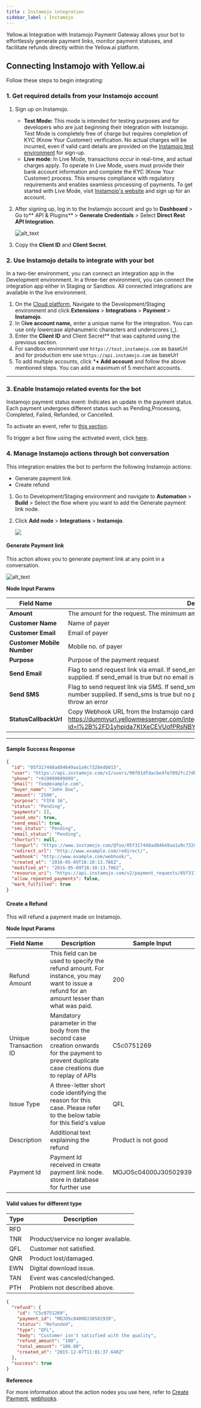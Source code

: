 ```yaml
---
title : Instamojo integration
sidebar_label : Instamojo
---
```



Yellow.ai Integration with Instamojo Payment Gateway allows your bot to effortlessly generate payment links, monitor payment statuses, and facilitate refunds directly within the Yellow.ai platform. 

## Connecting Instamojo with Yellow.ai

Follow these steps to begin integrating:

### 1. Get required details from your Instamojo account


1. Sign up on Instamojo.
    * __Test Mode:__ This mode is intended for testing purposes and for developers who are just beginning their integration with Instamojo. Test Mode is completely free of charge but requires completion of KYC (Know Your Customer) verification. No actual charges will be incurred, even if valid card details are provided on the [Instamojo test environment](https://test.instamojo.com/) for sign-up.
    * __Live mode__: In Live Mode, transactions occur in real-time, and actual charges apply. To operate in Live Mode, users must provide their bank account information and complete the KYC (Know Your Customer) process. This ensures compliance with regulatory requirements and enables seamless processing of payments. To get started with Live Mode, visit [Instamojo's website](https://www.instamojo.com/) and sign up for an account.

2. After signing up, log in to the Instamojo account and go to **Dashboard** > Go to** API & Plugins** > **Generate Credentials** > Select **Direct Rest API Integration**.

   ![alt_text](https://cdn.yellowmessenger.com/QMOhzge5GSgd1665990761659.png "image_tooltip")

3. Copy the **Client ID** and **Client Secret**.

### 2. Use Instamojo details to integrate with your bot
In a two-tier environment, you can connect an integration app in the Development environment. In a three-tier environment, you can connect the integration app either in Staging or Sandbox. All connected integrations are available in the live environment.



1. On the [Cloud platform](https://cloud.yellow.a), Navigate to the Development/Staging environment and click **Extensions** > **Integrations** > **Payment** > **Instamojo**.
2. In G**ive account name,** enter a unique name for the integration. You can use only lowercase alphanumeric characters and underscores (_).
3. Enter the **Client ID** and *C*lient Secret** that was captured using the previous section.
4. For sandbox environment use ```https://test.instamojo.com``` as baseUrl and for production env use ```https://api.instamojo.com``` as baseUrl
3. To add multiple accounts, click ***+ Add account** and follow the above mentioned steps. You can add a maximum of 5 merchant accounts.

----

### 3. Enable Instamojo related events for the bot

Instamojo payment status event: Indicates an update in the payment status. Each payment undergoes different status such as Pending,Processing, Completed, Failed, Refunded, or Cancelled.

To activate an event, refer to [this section](/docs/platform_concepts/appConfiguration/overview#step-3-configure-webhook-url).

To trigger a bot flow using the activated event, click [here](https://docs.yellow.ai/docs/platform_concepts/appConfiguration/overview#step-5-trigger-bot-flows-with-integration-events).


### 4. Manage Instamojo actions through bot conversation

This integration enables the bot to perform the following Instamojo actions:

* Generate payment link
* Create refund

1. Go to Development/Staging environment and navigate to **Automation** > **Build** > Select the flow where you want to add the Generate payment link node.

2. Click **Add node** > **Integrations** > **Instamojo**.

   ![](https://i.imgur.com/NAS0u0k.png)

#### Generate Payment link

This action allows you to generate payment link at any point in a conversation.

   ![alt_text](https://cdn.yellowmessenger.com/Iwuif7lVqcdR1665990538864.png "image_tooltip")


**Node Input Params**

| Field Name | Description | Sample Input |
| -------- | -------- | -------- |
| **Amount**    | The amount for the request. The minimum amount is 9. The maximum is 200000     | 200     |
|**Customer Name** |Name of payer| John |
|**Customer Email**	|Email of payer|John@test.com	|
|**Customer Mobile Number**	|Mobile no. of payer|9999999999	|
|**Purpose**|Purpose of the payment request |Iphone| 
|**Send Email**	| Flag to send request link via email. If send_email is true, a request email will be sent to the email supplied. If send_email is true but no email is supplied, request creation will throw an error |False|
|**Send SMS** |Flag to send request link via SMS. If send_sms is true, a request SMS will be sent to the phone number supplied. If send_sms is true but no phone number is supplied, request creation will throw an error | False|
| **StatusCallbackUrl**|  Copy Webhook URL from the Instamojo card at the integration page.Example: https://dummyurl.yellowmessenger.com/integrations/genericIntegration/instamojo/x16450274?id=l%2B%2FD1yhpida7KtXeCEVUofPRsNBY%3D|


---

#### Sample Success Response

```json
{
  "id": "05f317448ad84649aa1a9c7328edb015",
  "user": "https://api.instamojo.com/v2/users/90f01dfdacbe4fe7892fc27dbdc30906/",
  "phone": "+919999999999",
  "email": "foo@example.com",
  "buyer_name": "John Doe",
  "amount": "2500",
  "purpose": "FIFA 16",
  "status": "Pending",
  "payments": [],
  "send_sms": true,
  "send_email": true,
  "sms_status": "Pending",
  "email_status": "Pending",
  "shorturl": null,
  "longurl": "https://www.instamojo.com/@foo/05f317448ad84649aa1a9c7328edb015",
  "redirect_url": "http://www.example.com/redirect/",
  "webhook": "http://www.example.com/webhook/",
  "created_at": "2016-05-09T16:10:13.786Z",
  "modified_at": "2016-05-09T16:10:13.786Z",
  "resource_uri": "https://api.instamojo.com/v2/payment_requests/05f317448ad84649aa1a9c7328edb015/",
  "allow_repeated_payments": false,
  "mark_fulfilled": true
}
```

#### Create a Refund

This will refund a payment made on Instamojo.

**Node Input Params**

|Field Name|Description|Sample Input|
|--- |--- |--- |
|Refund Amount|This field can be used to specify the refund amount. For instance, you may want to issue a refund for an amount lesser than what was paid.|200|
|Unique Transaction ID|Mandatory parameter in the body from the second case creation onwards for the payment to prevent duplicate case creations due to replay of APIs|C5c0751269|
|Issue Type|A three-letter short code identifying the reason for this case. Please refer to the below table for this field's value|QFL|
|Description |Additional text explaining the refund|Product is not good|
|Payment Id|Payment Id received in create payment link node. store in database for further use| MOJO5c04000J30502939|


#### Valid values for different type


|Type|Description|
|--- |--- |
|RFD||Duplicate/delayed payment.|
|TNR|Product/service no longer available.|
|QFL|Customer not satisfied.|
|QNR|Product lost/damaged.|
|EWN|Digital download issue.|
|TAN|Event was canceled/changed.|
|PTH|Problem not described above.|

```json
{
  "refund": {
    "id": "C5c0751269",
    "payment_id": "MOJO5c04000J30502939",
    "status": "Refunded",
    "type": "QFL",
    "body": "Customer isn't satisfied with the quality",
    "refund_amount": "100",
    "total_amount": "100.00",
    "created_at": "2015-12-07T11:01:37.640Z"
  },
  "success": true
}
```

**Reference**

 
For more information about the action nodes you use here, refer to [Create Payment](https://docs.instamojo.com/reference/create-a-payment-request-1), [webhooks](https://docs.instamojo.com/reference/what-is-a-webhook).













